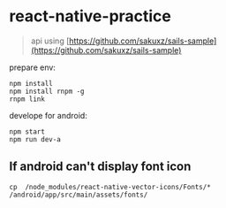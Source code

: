 # react-native-practice

> api using [https://github.com/sakuxz/sails-sample](https://github.com/sakuxz/sails-sample)

prepare env:
```
npm install
npm install rnpm -g
rnpm link
```

develope for android:
```
npm start
npm run dev-a
```

## If android can't display font icon
`
cp  /node_modules/react-native-vector-icons/Fonts/*  /android/app/src/main/assets/fonts/
`
